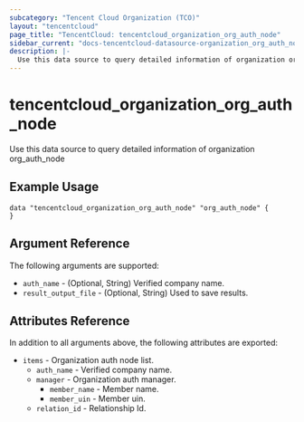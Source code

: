 ```yaml
---
subcategory: "Tencent Cloud Organization (TCO)"
layout: "tencentcloud"
page_title: "TencentCloud: tencentcloud_organization_org_auth_node"
sidebar_current: "docs-tencentcloud-datasource-organization_org_auth_node"
description: |-
  Use this data source to query detailed information of organization org_auth_node
---
```


# tencentcloud_organization_org_auth_node

Use this data source to query detailed information of organization org_auth_node

## Example Usage

```hcl
data "tencentcloud_organization_org_auth_node" "org_auth_node" {
}
```

## Argument Reference

The following arguments are supported:

* `auth_name` - (Optional, String) Verified company name.
* `result_output_file` - (Optional, String) Used to save results.

## Attributes Reference

In addition to all arguments above, the following attributes are exported:

* `items` - Organization auth node list.
  * `auth_name` - Verified company name.
  * `manager` - Organization auth manager.
    * `member_name` - Member name.
    * `member_uin` - Member uin.
  * `relation_id` - Relationship Id.



